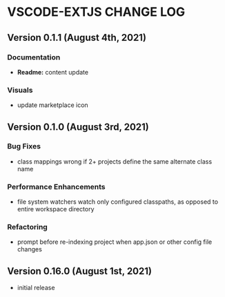 # VSCODE-EXTJS CHANGE LOG

## Version 0.1.1 (August 4th, 2021)

### Documentation

- **Readme:** content update

### Visuals

- update marketplace icon

## Version 0.1.0 (August 3rd, 2021)

### Bug Fixes

- class mappings wrong if 2+ projects define the same alternate class name

### Performance Enhancements

- file system watchers watch only configured classpaths, as opposed to entire workspace directory

### Refactoring

- prompt before re-indexing project when app.json or other config file changes

## Version 0.16.0 (August 1st, 2021)

- initial release

